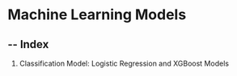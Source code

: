 # Machine Learning Models

--
**Index**
--

1. Classification Model: Logistic Regression and XGBoost Models
